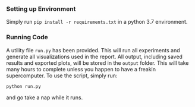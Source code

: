 ### Setting up Environment

Simply run `pip install -r requirements.txt` in a python 3.7 environment.

### Running Code

A utility file `run.py` has been provided. This will run all experiments and generate all visualizations used in the report. All output, including saved results and exported plots, will be stored in the `output` folder. This will take many hours to complete unless you happen to have a freakin supercomputer. To use the script, simply run:
```
python run.py
``` 

and go take a nap while it runs.

